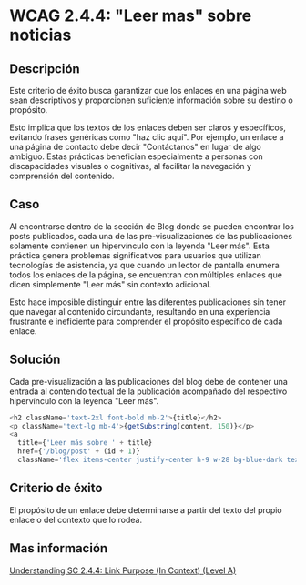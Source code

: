 # WCAG 2.4.4: "Leer mas" sobre noticias

## Descripción

Este criterio de éxito busca garantizar que los enlaces en una página web sean descriptivos y proporcionen suficiente información sobre su destino o propósito.

Esto implica que los textos de los enlaces deben ser claros y específicos, evitando frases genéricas como "haz clic aquí". Por ejemplo, un enlace a una página de contacto debe decir "Contáctanos" en lugar de algo ambiguo. Estas prácticas benefician especialmente a personas con discapacidades visuales o cognitivas, al facilitar la navegación y comprensión del contenido.

## Caso

Al encontrarse dentro de la sección de Blog donde se pueden encontrar los posts publicados, cada una de las pre-visualizaciones de las publicaciones solamente contienen un hipervínculo con la leyenda "Leer más". Esta práctica genera problemas significativos para usuarios que utilizan tecnologías de asistencia, ya que cuando un lector de pantalla enumera todos los enlaces de la página, se encuentran con múltiples enlaces que dicen simplemente "Leer más" sin contexto adicional.

Esto hace imposible distinguir entre las diferentes publicaciones sin tener que navegar al contenido circundante, resultando en una experiencia frustrante e ineficiente para comprender el propósito específico de cada enlace.

## Solución

Cada pre-visualización a las publicaciones del blog debe de contener una entrada al contenido textual de la publicación acompañado del respectivo hipervínculo con la leyenda "Leer más".

```javascript
<h2 className='text-2xl font-bold mb-2'>{title}</h2>
<p className='text-lg mb-4'>{getSubstring(content, 150)}</p>
<a
  title={'Leer más sobre ' + title}
  href={'/blog/post' + (id + 1)}
  className='flex items-center justify-center h-9 w-28 bg-blue-dark text-white text-xl mt-3 hover:bg-blue-darkest'>Leer más</a>
```

## Criterio de éxito

El propósito de un enlace debe determinarse a partir del texto del propio enlace o del contexto que lo rodea.

## Mas información

[Understanding SC 2.4.4: Link Purpose (In Context) (Level A)](https://www.w3.org/WAI/WCAG22/Understanding/link-purpose-in-context)
